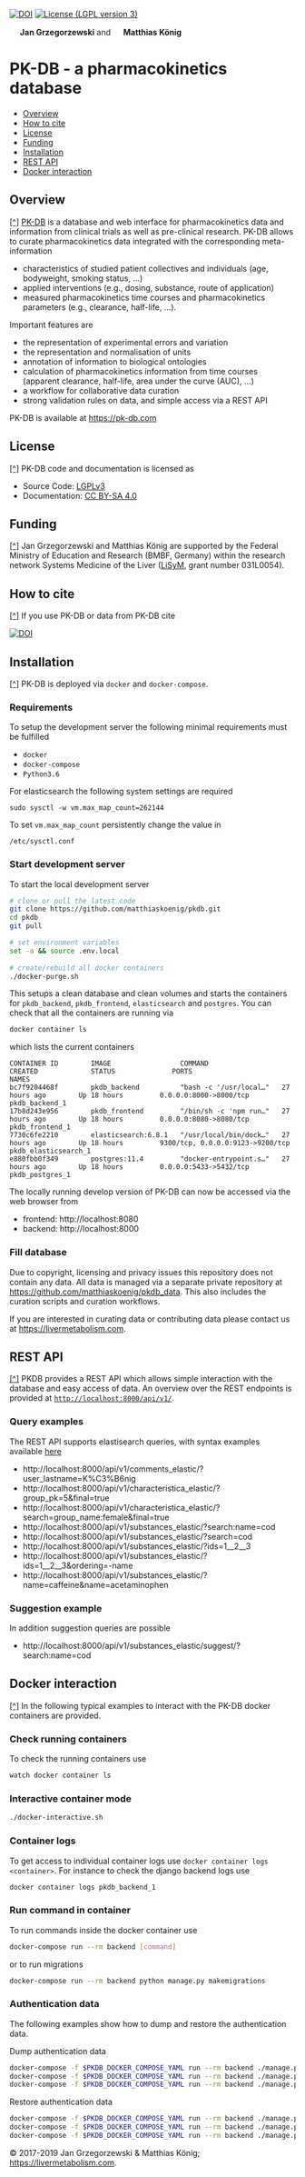 [![DOI](https://zenodo.org/badge/DOI/10.5281/zenodo.1406979.svg)](https://doi.org/10.5281/zenodo.1406979)
[![License (LGPL version 3)](https://img.shields.io/badge/license-LGPLv3.0-blue.svg?style=flat-square)](http://opensource.org/licenses/LGPL-3.0)

<b><a href="https://orcid.org/0000-0002-4588-4925" title="0000-0002-4588-4925"><img src="./docs/images/orcid.png" height="15"/></a> Jan Grzegorzewski</b>
and
<b><a href="https://orcid.org/0000-0003-1725-179X" title="https://orcid.org/0000-0003-1725-179X"><img src="./docs/images/orcid.png" height="15" width="15"/></a> Matthias König</b>

# PK-DB - a pharmacokinetics database

* [Overview](https://github.com/matthiaskoenig/pkdb#overview)
* [How to cite](https://github.com/matthiaskoenig/pkdb#how-to-cite)
* [License](https://github.com/matthiaskoenig/pkdb#license)
* [Funding](https://github.com/matthiaskoenig/pkdb#funding)
* [Installation](https://github.com/matthiaskoenig/pkdb#installation)
* [REST API](https://github.com/matthiaskoenig/pkdb#rest-api)
* [Docker interaction](https://github.com/matthiaskoenig/pkdb#docker-interaction)

## Overview
[[^]](https://github.com/matthiaskoenig/pkdb#pk-db---a-pharmacokinetics-database)
[PK-DB](https://pk-db.com) is a database and web interface for pharmacokinetics data and information from clinical trials 
as well as pre-clinical research. PK-DB allows to curate pharmacokinetics data integrated with the 
corresponding meta-information 
- characteristics of studied patient collectives and individuals (age, bodyweight, smoking status, ...) 
- applied interventions (e.g., dosing, substance, route of application)
- measured pharmacokinetics time courses and pharmacokinetics parameters (e.g., clearance, half-life, ...). 

Important features are 
- the representation of experimental errors and variation
- the representation and normalisation of units
- annotation of information to biological ontologies
- calculation of pharmacokinetics information from time courses (apparent clearance, half-life, area under the curve (AUC), ...)
- a workflow for collaborative data curation
- strong validation rules on data, and simple access via a REST API

PK-DB is available at https://pk-db.com 

## License
[[^]](https://github.com/matthiaskoenig/pkdb#pk-db---a-pharmacokinetics-database)
PK-DB code and documentation is licensed as
* Source Code: [LGPLv3](http://opensource.org/licenses/LGPL-3.0)
* Documentation: [CC BY-SA 4.0](http://creativecommons.org/licenses/by-sa/4.0/)

## Funding
[[^]](https://github.com/matthiaskoenig/pkdb#pk-db---a-pharmacokinetics-database)
Jan Grzegorzewski and Matthias König are supported by the Federal Ministry of Education and Research (BMBF, Germany)
within the research network Systems Medicine of the Liver ([LiSyM](http://www.lisym.org/), grant number 031L0054).

## How to cite
[[^]](https://github.com/matthiaskoenig/pkdb#pk-db---a-pharmacokinetics-database)
If you use PK-DB or data from PK-DB cite 

[![DOI](https://zenodo.org/badge/DOI/10.5281/zenodo.1406979.svg)](https://doi.org/10.5281/zenodo.1406979)

## Installation
[[^]](https://github.com/matthiaskoenig/pkdb#pk-db---a-pharmacokinetics-database)
PK-DB is deployed via `docker` and `docker-compose`. 

### Requirements
To setup the development server 
the following minimal requirements must be fulfilled
- `docker`
- `docker-compose`
- `Python3.6`

For elasticsearch the following system settings are required
```
sudo sysctl -w vm.max_map_count=262144
```
To set `vm.max_map_count` persistently change the value in 
```
/etc/sysctl.conf
```
### Start development server
To start the local development server
```bash
# clone or pull the latest code
git clone https://github.com/matthiaskoenig/pkdb.git
cd pkdb
git pull

# set environment variables
set -a && source .env.local
 
# create/rebuild all docker containers
./docker-purge.sh
```
This setups a clean database and clean volumes and starts the containers for `pkdb_backend`, `pkdb_frontend`, `elasticsearch` and `postgres`.
You can check that all the containers are running via
```bash
docker container ls
```
which lists the current containers
```
CONTAINER ID        IMAGE                 COMMAND                  CREATED             STATUS              PORTS                              NAMES
bc7f9204468f        pkdb_backend          "bash -c '/usr/local…"   27 hours ago        Up 18 hours         0.0.0.0:8000->8000/tcp             pkdb_backend_1
17b8d243e956        pkdb_frontend         "/bin/sh -c 'npm run…"   27 hours ago        Up 18 hours         0.0.0.0:8080->8080/tcp             pkdb_frontend_1
7730c6fe2210        elasticsearch:6.8.1   "/usr/local/bin/dock…"   27 hours ago        Up 18 hours         9300/tcp, 0.0.0.0:9123->9200/tcp   pkdb_elasticsearch_1
e880fbb0f349        postgres:11.4         "docker-entrypoint.s…"   27 hours ago        Up 18 hours         0.0.0.0:5433->5432/tcp             pkdb_postgres_1
```
The locally running develop version of PK-DB can now be accessed via the web browser from
- frontend: http://localhost:8080
- backend: http://localhost:8000

### Fill database
Due to copyright, licensing and privacy issues this repository does not contain any data.
All data is managed via a separate private repository at https://github.com/matthiaskoenig/pkdb_data.
This also includes the curation scripts and curation workflows.

If you are interested in curating data or contributing data please contact us at https://livermetabolism.com.


## REST API
[[^]](https://github.com/matthiaskoenig/pkdb#pk-db---a-pharmacokinetics-database)
PKDB provides a REST API which allows simple interaction with the database and easy access of data.
An overview over the REST endpoints is provided at [`http://localhost:8000/api/v1/`](http://localhost:8000/api/v1/).

### Query examples
The REST API supports elastisearch queries, with syntax examples  
available [here](https://django-elasticsearch-dsl-drf.readthedocs.io/en/latest/basic_usage_examples.html)
* http://localhost:8000/api/v1/comments_elastic/?user_lastname=K%C3%B6nig
* http://localhost:8000/api/v1/characteristica_elastic/?group_pk=5&final=true
* http://localhost:8000/api/v1/characteristica_elastic/?search=group_name:female&final=true
* http://localhost:8000/api/v1/substances_elastic/?search:name=cod
* http://localhost:8000/api/v1/substances_elastic/?search=cod 
* http://localhost:8000/api/v1/substances_elastic/?ids=1__2__3 
* http://localhost:8000/api/v1/substances_elastic/?ids=1__2__3&ordering=-name
* http://localhost:8000/api/v1/substances_elastic/?name=caffeine&name=acetaminophen

### Suggestion example
In addition suggestion queries are possible
* http://localhost:8000/api/v1/substances_elastic/suggest/?search:name=cod

## Docker interaction
[[^]](https://github.com/matthiaskoenig/pkdb#pk-db---a-pharmacokinetics-database)
In the following typical examples to interact with the PK-DB docker containers are provided.

### Check running containers
To check the running containers use
```bash
watch docker container ls
```

### Interactive container mode
```bash
./docker-interactive.sh
```

### Container logs
To get access to individual container logs use `docker container logs <container>`. For instance to check the
django backend logs use
```bash
docker container logs pkdb_backend_1 
```

### Run command in container
To run commands inside the docker container use
```bash
docker-compose run --rm backend [command]
```
or to run migrations
```bash
docker-compose run --rm backend python manage.py makemigrations
```

### Authentication data
The following examples show how to dump and restore the authentication data.

Dump authentication data
```bash
docker-compose -f $PKDB_DOCKER_COMPOSE_YAML run --rm backend ./manage.py  dumpdata auth  --indent 2 > ./backend/pkdb_app/fixtures/auth.json
docker-compose -f $PKDB_DOCKER_COMPOSE_YAML run --rm backend ./manage.py  dumpdata users  --indent 2 > ./backend/pkdb_app/fixtures/users.json
docker-compose -f $PKDB_DOCKER_COMPOSE_YAML run --rm backend ./manage.py  dumpdata rest_email_auth  --indent 2 > ./backend/pkdb_app/fixtures/rest_email_auth.json
```

Restore authentication data
```bash
docker-compose -f $PKDB_DOCKER_COMPOSE_YAML run --rm backend ./manage.py  loaddata auth pkdb_app/fixtures/auth.json
docker-compose -f $PKDB_DOCKER_COMPOSE_YAML run --rm backend ./manage.py  loaddata users pkdb_app/fixtures/users.json
docker-compose -f $PKDB_DOCKER_COMPOSE_YAML run --rm backend ./manage.py  loaddata rest_email_auth pkdb_app/fixtures/rest_email_auth.json
```

&copy; 2017-2019 Jan Grzegorzewski & Matthias König; https://livermetabolism.com.
